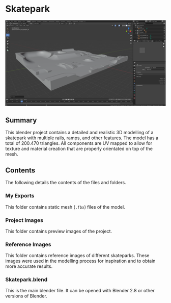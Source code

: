 # Skatepark

![preview image](https://github.com/yug2005/Skatepark/blob/master/Project%20Images/Skatepark%20Project%20Images%2001.png)

## Summary

This blender project contains a detailed and realistic 3D modelling of a skatepark with multiple rails, ramps, and other features. The model has a total of 200.470 triangles. All components are UV mapped to allow for texture and material creation that are properly orientated on top of the mesh. 

## Contents

The following details the contents of the files and folders.

### My Exports 

This folder contains static mesh (`.fbx`) files of the model. 

### Project Images

This folder contains preview images of the project. 

### Reference Images 

This folder contains reference images of different skateparks. These images were used in the modelling process for inspiration and to obtain more accurate results. 

### Skatepark.blend

This is the main blender file. It can be opened with Blender 2.8 or other versions of Blender. 

